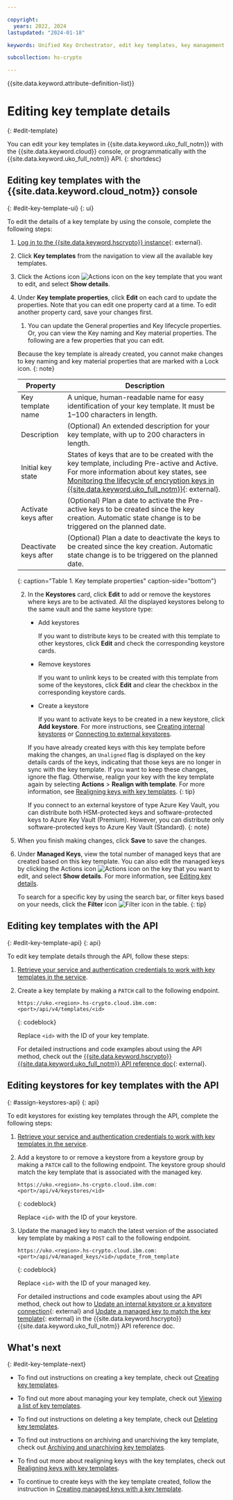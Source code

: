 ```yaml
---

copyright:
  years: 2022, 2024
lastupdated: "2024-01-18"

keywords: Unified Key Orchestrator, edit key templates, key management, kms keys, UKO

subcollection: hs-crypto

---
```


{{site.data.keyword.attribute-definition-list}}



# Editing key template details
{: #edit-template}

You can edit your key templates in {{site.data.keyword.uko_full_notm}} with the {{site.data.keyword.cloud}} console, or programmatically with the {{site.data.keyword.uko_full_notm}} API.
{: shortdesc}

## Editing key templates with the {{site.data.keyword.cloud_notm}} console
{: #edit-key-template-ui}
{: ui}

To edit the details of a key template by using the console, complete the following steps:

1. [Log in to the {{site.data.keyword.hscrypto}} instance](https://cloud.ibm.com/login){: external}.
2. Click **Key templates** from the navigation to view all the available key templates. 
3. Click the Actions icon ![Actions icon](../icons/action-menu-icon.svg "Actions") on the key template that you want to edit, and select **Show details**.
4. Under **Key template properties**, click **Edit** on each card to update the properties. Note that you can edit one property card at a time. To edit another property card, save your changes first.
    
    1. You can update the General properties and Key lifecycle properties. Or, you can view the Key naming and Key material properties. The following are a few properties that you can edit.

    Because the key template is already created, you cannot make changes to key naming and key material properties that are marked with a Lock icon.
    {: note}

    |       Property	     |                         Description                       |
    |----------------------|-----------------------------------------------------------|  
    | Key template name    | A unique, human-readable name for easy identification of your key template. It must be 1–100 characters in length.| 
    | Description          | (Optional) An extended description for your key template, with up to 200 characters in length. |
    | Initial key state        | States of keys that are to be created with the key template, including Pre-active and Active. For more information about key states, see [Monitoring the lifecycle of encryption keys in {{site.data.keyword.uko_full_notm}}](/docs/hs-crypto?topic=hs-crypto-uko-key-states){: external}.  |
    | Activate keys after  | (Optional) Plan a date to activate the Pre-active keys to be created since the key creation. Automatic state change is to be triggered on the planned date.|
    | Deactivate keys after| (Optional) Plan a date to deactivate the keys to be created since the key creation. Automatic state change is to be triggered on the planned date. |
    {: caption="Table 1. Key template properties" caption-side="bottom"}

    2. In the **Keystores** card, click **Edit** to add or remove the keystores where keys are to be activated. All the displayed keystores belong to the same vault and the same keystore type:

         - Add keystores
    
           If you want to distribute keys to be created with this template to other keystores, click **Edit** and check the corresponding keystore cards. 

         - Remove keystores

           If you want to unlink keys to be created with this template from some of the keystores, click **Edit** and clear the checkbox in the corresponding keystore cards. 
        
         - Create a keystore
    
           If you want to activate keys to be created in a new keystore, click **Add keystore**. For more instructions, see [Creating internal keystores](/docs/hs-crypto?topic=hs-crypto-create-internal-keystores) or [Connecting to external keystores](/docs/hs-crypto?topic=hs-crypto-connect-external-keystores).
    
        If you have already created keys with this key template before making the changes, an `Unaligned` flag is displayed on the key details cards of the keys, indicating that those keys are no longer in sync with the key template. If you want to keep these changes, ignore the flag. Otherwise, realign your key with the key template again by selecting **Actions** > **Realign with template**. For more information, see [Realigning keys with key templates](/docs/hs-crypto?topic=hs-crypto-align-key). 
        {: tip}

        
        If you connect to an external keystore of type Azure Key Vault, you can distribute both HSM-protected keys and software-protected keys to Azure Key Vault (Premium). However, you can distribute only software-protected keys to Azure Key Vault (Standard). 
        {: note}
        

5. When you finish making changes, click **Save** to save the changes. 

7. Under **Managed Keys**, view the total number of managed keys that are created based on this key template. You can also edit the managed keys by clicking the Actions icon ![Actions icon](../icons/action-menu-icon.svg "Actions") on the key that you want to edit, and select **Show details**. For more information, see [Editing key details](/docs/hs-crypto?topic=hs-crypto-edit-kms-keys&interface=ui).

    To search for a specific key by using the search bar, or filter keys based on your needs, click the **Filter** icon ![Filter icon](../icons/filter.svg "Filter") in the table. 
    {: tip}


## Editing key templates with the API
{: #edit-key-template-api}
{: api}

To edit key template details through the API, follow these steps:

1. [Retrieve your service and authentication credentials to work with key templates in the service](/docs/hs-crypto?topic=hs-crypto-set-up-uko-api).
   
2. Create a key template by making a `PATCH` call to the following endpoint.
    
    ```
    https://uko.<region>.hs-crypto.cloud.ibm.com:<port>/api/v4/templates/<id>
    ```
    {: codeblock}

    Replace `<id>` with the ID of your key template.

    For detailed instructions and code examples about using the API method, check out the [{{site.data.keyword.hscrypto}} {{site.data.keyword.uko_full_notm}} API reference doc](/apidocs/uko#update-key-template){: external}.

## Editing keystores for key templates with the API
{: #assign-keystores-api}
{: api}

To edit keystores for existing key templates through the API, complete the following steps:

1. [Retrieve your service and authentication credentials to work with key templates in the service](/docs/hs-crypto?topic=hs-crypto-set-up-uko-api).
   
2. Add a keystore to or remove a keystore from a keystore group by making a `PATCH` call to the following endpoint. The keystore group should match the key template that is associated with the managed key.

    ```
    https://uko.<region>.hs-crypto.cloud.ibm.com:<port>/api/v4/keystores/<id>
    ```
    {: codeblock}

    Replace `<id>` with the ID of your keystore.

3. Update the managed key to match the latest version of the associated key template by making a `POST` call to the following endpoint.

    ```
    https://uko.<region>.hs-crypto.cloud.ibm.com:<port>/api/v4/managed_keys/<id>/update_from_template
    ```
    {: codeblock}

    Replace `<id>` with the ID of your managed key.

    For detailed instructions and code examples about using the API method, check out how to [Update an internal keystore or a keystore connection](/apidocs/uko#update-keystore){: external} and [Update a managed key to match the key template](/apidocs/uko#update-managed-key-from-template){: external} in the {{site.data.keyword.hscrypto}} {{site.data.keyword.uko_full_notm}} API reference doc.

## What's next
{: #edit-key-template-next}

- To find out instructions on creating a key template, check out [Creating key templates](/docs/hs-crypto?topic=hs-crypto-create-template).

- To find out more about managing your key template, check out [Viewing a list of key templates](/docs/hs-crypto?topic=hs-crypto-view-template).
  
- To find out instructions on deleting a key template, check out [Deleting key templates](/docs/hs-crypto?topic=hs-crypto-delete-template).

- To find out instructions on archiving and unarchiving the key template, check out [Archiving and unarchiving key templates](/docs/hs-crypto?topic=hs-crypto-archive-template). 

- To find out more about realigning keys with the key templates, check out [Realigning keys with key templates](/docs/hs-crypto?topic=hs-crypto-align-key).

- To continue to create keys with the key template created, follow the instruction in [Creating managed keys with a key template](/docs/hs-crypto?topic=hs-crypto-create-managed-keys#create-managed-keys-template).

